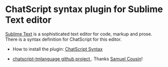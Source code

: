 # ChatScript syntax plugin for Sublime Text editor 

[Sublime Text](https://www.sublimetext.com/) is a sophisticated text editor for code, markup and prose. There is a syntax definition for ChatScript for this editor.

* How to install the plugin: 
  [ChatScript Syntax](https://packagecontrol.io/packages/ChatScript%20Syntax)

* [chatscript-tmlanguage github project ](https://github.com/kuzyn/chatscript-tmlanguage). 
  Thanks [Samuel Cousin](https://github.com/kuzyn)!

